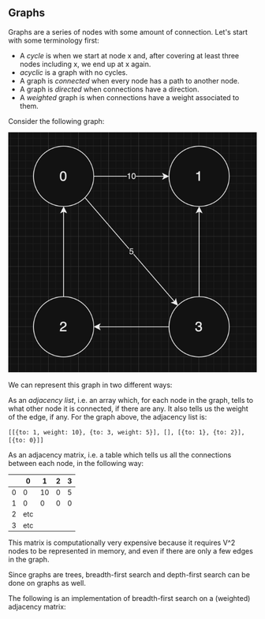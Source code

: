 ## Graphs

Graphs are a series of nodes with some amount of connection. Let's start with some terminology first:

- A _cycle_ is when we start at node x and, after covering at least three nodes including x, we end up at x again.
- _acyclic_ is a graph with no cycles.
- A graph is _connected_ when every node has a path to another node.
- A graph is _directed_ when connections have a direction.
- A _weighted_ graph is when connections have a weight associated to them.

Consider the following graph:

![](./../public/graph.png)

We can represent this graph in two different ways:

As an _adjacency list_, i.e. an array which, for each node in the graph, tells to what other node it is connected, if there are any. It also tells us the weight of the edge, if any. For the graph above, the adjacency list is:

```
[[{to: 1, weight: 10}, {to: 3, weight: 5}], [], [{to: 1}, {to: 2}], [{to: 0}]]
```

As an adjacency matrix, i.e. a table which tells us all the connections between each node, in the following way:

|     | 0   | 1   | 2   | 3   |
| --- | --- | --- | --- | --- |
| 0   | 0   | 10  | 0   | 5   |
| 1   | 0   | 0   | 0   | 0   |
| 2   | etc |
| 3   | etc |

This matrix is computationally very expensive because it requires V^2 nodes to be represented in memory, and even if there are only a few edges in the graph.

Since graphs are trees, breadth-first search and depth-first search can be done on graphs as well.

The following is an implementation of breadth-first search on a (weighted) adjacency matrix:
